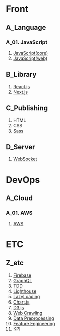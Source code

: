 # Front

## A_Language
### A_01. JavaScript
1. [JavaScript(core)](https://github.com/helloworldlabs-lecture-contents/A-1-1_JavaScript_core)
2. [JavaScript(web)](https://github.com/helloworldlabs-lecture-contents/A-1-2_JavaScript_web)

## B_Library
1. [React.js](https://github.com/helloworldlabs-lecture-contents/B-1_React.js)
2. [Next.js](https://github.com/helloworldlabs-lecture-contents/B-2_Next.js)

## C_Publishing
1. HTML
2. CSS
3. [Sass](https://github.com/helloworldlabs-lecture-contents/C-3_Sass)

## D_Server
1. [WebSocket](https://github.com/helloworldlabs-lecture-contents/D-1_WebSocket)

# DevOps

## A_Cloud
### A_01. AWS
1. [AWS](https://github.com/helloworldlabs-lecture-contents/A-1-1_AWS)

# ETC

## Z_etc
1. [Firebase](https://github.com/helloworldlabs-lecture-contents/Z-1_Firebase)
2. [GraphQL](https://github.com/helloworldlabs-lecture-contents/Z-2_GraphQL)
3. [TDD](https://github.com/helloworldlabs-lecture-contents/Z-3_TDD)
4. [Lighthouse](https://github.com/helloworldlabs-lecture-contents/Z-4_Lighthouse)
5. [LazyLoading](https://github.com/helloworldlabs-lecture-contents/Z-5_lazyloading)
6. [Chart.js](https://github.com/helloworldlabs-lecture-contents/Z-6_Chartjs)
7. [D3.js](https://github.com/helloworldlabs-lecture-contents/Z-7_D3.js)
8. [Web Crawling](https://github.com/helloworldlabs-lecture-contents/Z-8_Crawling)
9. [Data Preprocessing](https://github.com/helloworldlabs-lecture-contents/Z-9_Data_Preprocessing)
10. [Feature Engineering](https://github.com/helloworldlabs-lecture-contents/Z-10_Feature_engineering)
11. KPI
